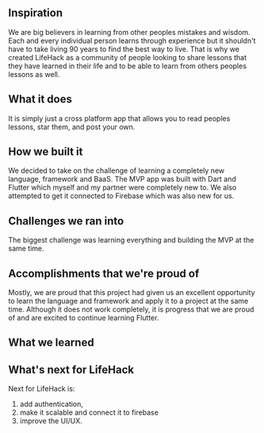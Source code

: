 ## Inspiration
We are big believers in learning from other peoples mistakes and wisdom. Each and every individual person learns through experience but it shouldn't have to take living 90 years to find the best way to live. That is why we created LifeHack as a community of people looking to share lessons that they have learned in their life and to be able to learn from others peoples lessons as well.

## What it does
It is simply just a cross platform app that allows you to read peoples lessons, star them, and post your own.

## How we built it
We decided to take on the challenge of learning a completely new language, framework and BaaS. The MVP app was built with Dart and Flutter which myself and my partner were completely new to. We also attempted to get it connected to Firebase which was also new for us.

## Challenges we ran into
The biggest challenge was learning everything and building the MVP at the same time.

## Accomplishments that we're proud of
Mostly, we are proud that this project had given us an excellent opportunity to learn the language and framework and apply it to a project at the same time. Although it does not work completely, it is progress that we are proud of and are excited to continue learning Flutter.

## What we learned

## What's next for LifeHack
Next for LifeHack is:
1) add authentication, 
2) make it scalable and connect it to firebase
3) improve the UI/UX.